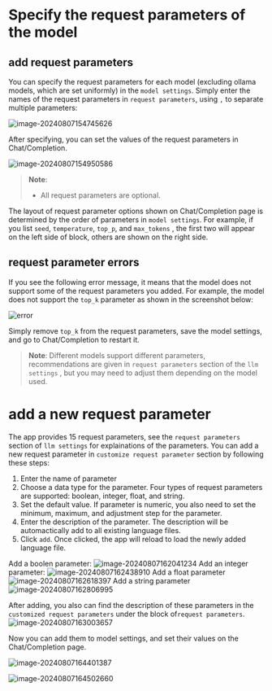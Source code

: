 

# Specify the request parameters of the model

## add request parameters

You can specify the request parameters for each model (excluding ollama models, which are set uniformly) in the `model settings`.  Simply enter the names of the request parameters in `request parameters`, using `,` to separate multiple parameters:

![image-20240807154745626](image/gpt4o_request_parameters.png)

After specifying, you can set the values of the request parameters in Chat/Completion.

![image-20240807154950586](image/gpt4o_request_parameters_options.png)

> **Note**:
>
> - All request parameters are optional.

The layout of request parameter options shown on Chat/Completion page is determined by the order of parameters in `model settings`. For example, if you list `seed`, `temperature`, `top_p`, and `max_tokens` , the first two will appear on the left side of block, others are shown on the right side.

## request parameter errors

If you see the following error message, it means that the model does not support some of the request parameters you added. For example, the model does not support the `top_k` parameter as shown in the screenshot below:

![error](image/not_supported_parameter.png)

Simply remove `top_k` from the request parameters, save the model settings, and go to Chat/Completion to restart it.

> **Note**: Different models support different parameters, recommendations are given in `request parameters` section of the `llm settings` , but you may need to adjust them depending on the model used. 



# add a new request parameter

The app provides 15 request parameters, see the `request parameters` section of `llm settings` for explainations of the parameters. You can add a new request parameter in `customize request parameter` section by following these steps:

1. Enter the name of parameter
1. Choose a data type for the parameter. Four types of request parameters are supported: boolean, integer, float, and string.
1. Set the default value. If parameter is numeric, you also need to set the minimum, maximum, and adjustment step for the parameter.
1. Enter the description of the parameter. The description will be automactically add to all existing language files.
1. Click `add`. Once clicked, the app will reload to load the newly added language file.



Add a boolen parameter:
![image-20240807162041234](image/add_boolean.png)
Add an integer parameter:
![image-20240807162438910](image/add_integer_param.png)
Add a float parameter
![image-20240807162618397](image/add_float_param.png)
Add a string parameter
![image-20240807162806995](image/add_string_param.png)

After adding, you also can find the description of these parameters in the `customized request parameters` under the block of`request parameters`.
![image-20240807163003657](image/customized_params.png)

Now you can add them to model settings, and set their values on the Chat/Completion page.

![image-20240807164401387](image/add_customized_params.png)

![image-20240807164502660](../../../Users/XILI/AppData/Roaming/Typora/typora-user-images/image-20240807164502660.png)
